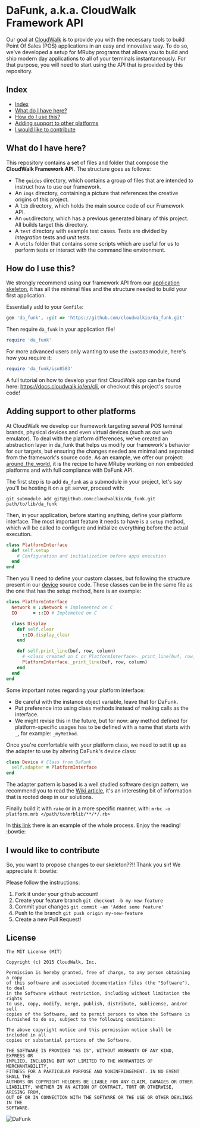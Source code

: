 # DaFunk, a.k.a. CloudWalk Framework API

Our goal at [CloudWalk][1] is to provide you with the
necessary tools to build Point Of Sales (POS) applications
in an easy and innovative way. To do so, we've developed
a setup for MRuby programs that allows you to build and
ship modern day applications to all of your terminals
instantaneously. For that purpose, you will need to start
using the API that is provided by this repository.

## Index

- [Index](https://gist.github.com/sadasant/7d5f64c7ece7a3eb2b11#index)
- [What do I have here?](https://gist.github.com/sadasant/7d5f64c7ece7a3eb2b11#what-do-i-have-here)
- [How do I use this?](https://gist.github.com/sadasant/7d5f64c7ece7a3eb2b11#how-do-i-use-this)
- [Adding support to other platforms](https://gist.github.com/sadasant/7d5f64c7ece7a3eb2b11#adding-support-to-other-platforms)
- [I would like to contribute](https://gist.github.com/sadasant/7d5f64c7ece7a3eb2b11#i-would-like-to-contribute)

## What do I have here?

This repository contains a set of files and folder that compose the
**CloudWalk Framework API**. The structure goes as follows:

- The `guides` directory, which contains a group of files that are intended to instruct how to use our framework.
- An `imgs` directory, containing a picture that references the creative origins of this project.
- A `lib` directory, which holds the main source code of our Framework API.
- An `out`directory, which has a previous generated binary of this project. All builds target this directory.
- A `test` directory with example test cases. Tests are divided by _integration_ tests and _unit_ tests.
- A `utils` folder that contains some scripts which are useful for us to perform tests or interact with the command line environment.

## How do I use this?

We strongly recommend using our framework API from our [application skeleton][3],
it has all the minimal files and the structure needed to build your first application.

Essentially add to your `Gemfile`:

```ruby
gem 'da_funk', :git => 'https://github.com/cloudwalkio/da_funk.git'
```

Then require `da_funk` in your application file!

```ruby
require 'da_funk'
```

For more advanced users only wanting to use the `iso8583` module, here's how you require it:

```ruby
require 'da_funk/iso8583'
```

A full tutorial on how to develop your first CloudWalk app
can be found here: <https://docs.cloudwalk.io/en/cli>,
or checkout this project's source code!

## Adding support to other platforms

At CloudWalk we develop our framework targeting several POS terminal brands,
physical devices and even virtual devices (such as our web emulator).
To deal with the platform differences, we've created an abstraction layer
in da_funk that helps us modify our framework's behavior for our targets,
but ensuring the changes needed are minimal and separated from the
framework's source code. As an example, we offer our project:
[around_the_world][4], it is the recipe to have MRuby working on
non embedded platforms and with full compliance with DaFunk API.

The first step is to add `da_funk` as a submodule in your project, let's say you'll be hosting it on a git server,
proceed with:

    git submodule add git@github.com:cloudwalkio/da_funk.git path/to/lib/da_funk

Then, in your application, before starting anything, define your
platform interface. The most important feature it needs to have is
a `setup` method, which will be called to configure and initialize
everything before the actual execution.

```ruby
class PlatformInterface
  def self.setup
    # Configuration and initialization before apps execution
  end
end
```

Then you'll need to define your custom classes, but following the structure
present in our [device][5] source code. These classes can be in the same file
as the one that has the setup method, here is an example:

```ruby
class PlatformInterface
  Network = ::Network # Implemented on C
  IO      = ::IO # Implemeted on C

  class Display
    def self.clear
      ::IO.display_clear
    end

    def self.print_line(buf, row, column)
      # <class created on C or PlatformInterface>._print_line(buf, row, column)
      PlatformInterface._print_line(buf, row, column)
    end
  end
end
```

Some important notes regarding your platform interface:

- Be careful with the instance object variable, leave that for DaFunk.
- Put preference into using class methods instead of making calls as the interface.
- We might revise this in the future, but for now: any method defined for
  platform-specific usages has to be defined with a name that starts with `_`,
  for example: `_myMethod`.

Once you're comfortable with your platform class,
we need to set it up as the adapter to use by altering DaFunk's device class:

```ruby
class Device # Class from DaFunk
  self.adapter = PlatformInterface
end
```

The adapter pattern is based is a well studied software design pattern,
we recommend you to read the [Wiki article][7], it's an interesting bit
of information that is rooted deep in our solutions.

Finally build it with `rake` or in a more specific manner, with: `mrbc -o platform.mrb </path/to/mrblib/**/*/.rb>`

In [this link][6] there is an example of the whole process. Enjoy the reading! :bowtie:

## I would like to contribute

So, you want to propose changes to our skeleton??!! Thank you sir! We appreciate it :bowtie:

Please follow the instructions:

1. Fork it under your github account!
2. Create your feature branch `git checkout -b my-new-feature`
3. Commit your changes `git commit -am 'Added some feature'`
4. Push to the branch `git push origin my-new-feature`
5. Create a new Pull Request!

## License

```
The MIT License (MIT)

Copyright (c) 2015 CloudWalk, Inc.

Permission is hereby granted, free of charge, to any person obtaining a copy
of this software and associated documentation files (the "Software"), to deal
in the Software without restriction, including without limitation the rights
to use, copy, modify, merge, publish, distribute, sublicense, and/or sell
copies of the Software, and to permit persons to whom the Software is
furnished to do so, subject to the following conditions:

The above copyright notice and this permission notice shall be included in all
copies or substantial portions of the Software.

THE SOFTWARE IS PROVIDED "AS IS", WITHOUT WARRANTY OF ANY KIND, EXPRESS OR
IMPLIED, INCLUDING BUT NOT LIMITED TO THE WARRANTIES OF MERCHANTABILITY,
FITNESS FOR A PARTICULAR PURPOSE AND NONINFRINGEMENT. IN NO EVENT SHALL THE
AUTHORS OR COPYRIGHT HOLDERS BE LIABLE FOR ANY CLAIM, DAMAGES OR OTHER
LIABILITY, WHETHER IN AN ACTION OF CONTRACT, TORT OR OTHERWISE, ARISING FROM,
OUT OF OR IN CONNECTION WITH THE SOFTWARE OR THE USE OR OTHER DEALINGS IN THE
SOFTWARE.
```

[1]: https://www.cloudwalk.io
[2]: https://www.cloudwalk.io/cli/
[3]: https://github.com/cloudwalkio/cloudwalk-skeleton
[4]: https://github.com/cloudwalkio/around_the_world
[5]: https://github.com/cloudwalkio/da_funk/tree/master/lib/device
[6]: https://github.com/cloudwalkio/mruby-cloudwalk-platform
[7]: https://en.wikipedia.org/wiki/Adapter_pattern

![DaFunk](https://raw.githubusercontent.com/cloudwalkio/da_funk/master/imgs/daft-punk-da-funk.jpg)
